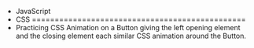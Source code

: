 - JavaScript
- CSS
===============================================
- Practicing CSS Animation on a Button giving 
the left opening element and the closing element each similar CSS animation around the Button.